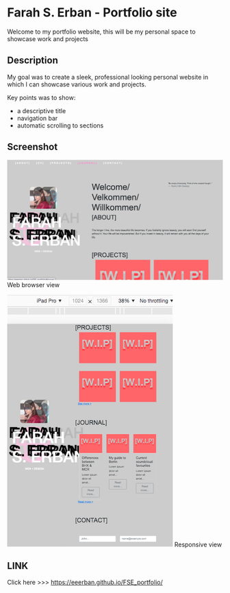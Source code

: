 # Farah S. Erban - Portfolio site

Welcome to my portfolio website, this will be my personal space to showcase work and projects 

## Description

My goal was to create a sleek, professional looking personal website in which I can showcase various work and projects.


Key points was to show:
* a descriptive title
* navigation bar
* automatic scrolling to sections

## Screenshot

<img src="assets/images/screenshots/Screen Shot web.png"> Web browser view

<img src="assets/images/screenshots/Screen Shot responsive.png"> 
Responsive view


## LINK
Click here >>> https://eeerban.github.io/FSE_portfolio/
